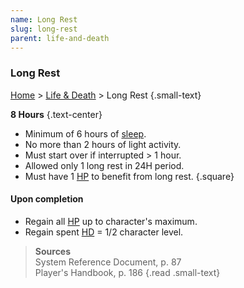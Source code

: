 ```yaml
---
name: Long Rest
slug: long-rest
parent: life-and-death
---
```

### Long Rest
[Home](dm-operations-center) > [Life & Death](life-and-death-menu) > Long Rest {.small-text}

**8 Hours** {.text-center}

- Minimum of 6 hours of [sleep](sleep).
- No more than 2 hours of light activity.
- Must start over if interrupted > 1 hour.
- Allowed only 1 long rest in 24H period.
- Must have 1 [HP](hit-points) to benefit from long rest.
{.square}

#### Upon completion
- Regain all [HP](hit-points) up to character's maximum.
- Regain spent [HD](hit-dice) = 1/2 character level.

> **Sources** <br/>
> System Reference Document, p. 87<br/>
> Player's Handbook, p. 186
{.read .small-text}
